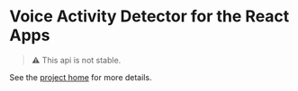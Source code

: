 # Voice Activity Detector for the React Apps

> :warning: This api is not stable.

See the [project home](https://github.com/ricky0123/vad) for more details.
